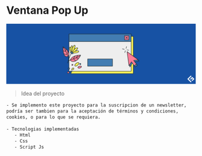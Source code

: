# Ventana Pop Up

 ![Tumbail](./img/pop.png)

 > Idea del proyecto 
 ```
- Se implemento este proyecto para la suscripcion de un newsletter, podría ser tambien para la aceptación de términos y condiciones, cookies, o para lo que se requiera.

- Tecnologias implementadas
    - Html
    - Css
    - Script Js

```
